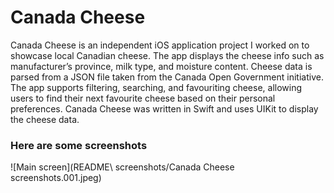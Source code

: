 #  Canada Cheese

Canada Cheese is an independent iOS application project I worked on to showcase local Canadian cheese. The app displays the cheese info such as manufacturer’s province, milk type, and moisture content. Cheese data is parsed from a JSON file taken from the Canada Open Government initiative. The app supports filtering, searching, and favouriting cheese, allowing users to find their next favourite cheese based on their personal preferences. Canada Cheese was written in Swift and uses UIKit to display the cheese data. 

### Here are some screenshots
![Main screen](README\ screenshots/Canada Cheese screenshots.001.jpeg)
